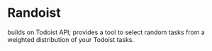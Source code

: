 # Randoist
builds on Todoist API; provides a tool to select random tasks from a weighted distribution of your Todoist tasks.
